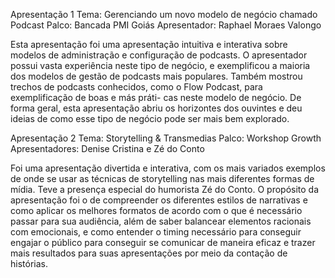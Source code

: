 Apresentação 1
Tema: Gerenciando um novo modelo de negócio chamado Podcast
Palco: Bancada PMI Goiás
Apresentador: Raphael Moraes Valongo

Esta apresentação foi uma apresentação intuitiva e interativa 
sobre modelos de administração e configuração de podcasts. 
O apresentador possui vasta experiência neste tipo de negócio,
e exemplificou a maioria dos modelos de gestão de podcasts
mais populares. Também mostrou trechos de podcasts conhecidos,
como o Flow Podcast, para exemplificação de boas e más práti-
cas neste modelo de negócio. De forma geral, esta apresentação
abriu os horizontes dos ouvintes e deu ideias de como esse tipo
de negócio pode ser mais bem explorado.


Apresentação 2
Tema: Storytelling & Transmedias
Palco: Workshop Growth
Apresentadores: Denise Cristina e Zé do Conto

Foi uma apresentação divertida e interativa, com os mais
variados exemplos de onde se usar as técnicas de storytelling
nas mais diferentes formas de mídia. Teve a presença especial
do humorista Zé do Conto. O propósito da apresentação foi o de 
compreender os diferentes estilos de narrativas e como aplicar 
os melhores formatos de acordo com o que é necessário passar 
para sua audiência, além de saber balancear elementos racionais 
com emocionais, e como entender o timing necessário para conseguir 
engajar o público para conseguir se comunicar de 
maneira eficaz e trazer mais resultados para suas apresentações 
por meio da contação de histórias.
